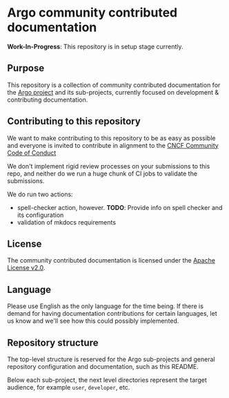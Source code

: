 # Argo community contributed documentation

**Work-In-Progress**: This repository is in setup stage currently.

## Purpose

This repository is a collection of community contributed documentation for
the [Argo project](https://argoproj.github.io) and its sub-projects, currently
focused on development & contributing documentation.

## Contributing to this repository

We want to make contributing to this repository to be as easy as possible
and everyone is invited to contribute in alignment to the [CNCF Community Code of Conduct](https://github.com/cncf/foundation/blob/master/code-of-conduct.md)

We don't implement rigid review processes on your submissions to this repo,
and neither do we run a huge chunk of CI jobs to validate the submissions.

We do run two actions:

* spell-checker action, however. **TODO**: Provide info on spell checker and its configuration
* validation of mkdocs requirements

## License

The community contributed documentation is licensed under the
[Apache License v2.0](LICENSE).

## Language

Please use English as the only language for the time being. If there is demand
for having documentation contributions for certain languages, let us know
and we'll see how this could possibly implemented.

## Repository structure

The top-level structure is reserved for the Argo sub-projects and general
repository configuration and documentation, such as this README.

Below each sub-project, the next level directories represent the target
audience, for example `user`, `developer`, etc.

